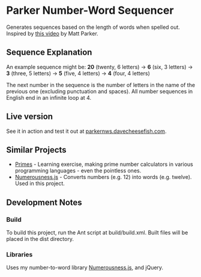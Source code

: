 # Parker Number-Word Sequencer
Generates sequences based on the length of words when spelled out. Inspired by [this video](https://youtu.be/LYKn0yUTIU4) by Matt Parker.

## Sequence Explanation
An example sequence might be:
**20** (twenty, 6 letters) -> **6** (six, 3 letters) -> **3** (three, 5 letters) -> **5** (five, 4 letters) -> **4** (four, 4 letters)

The next number in the sequence is the number of letters in the name of the previous one (excluding punctuation and spaces). All number sequences in English end in an infinite loop at 4.

## Live version
See it in action and test it out at [parkernws.davecheesefish.com](http://parkernws.davecheesefish.com).

## Similar Projects
- [Primes](https://github.com/davecheesefish/Primes) - Learning exercise, making prime number calculators in various programming languages - even the pointless ones.
- [Numerousness.js](https://github.com/davecheesefish/Numerousness.js) - Converts numbers (e.g. 12) into words (e.g. twelve). Used in this project.

## Development Notes
### Build
To build this project, run the Ant script at build/build.xml. Built files will be placed in the dist directory.

### Libraries
Uses my number-to-word library [Numerousness.js](https://github.com/davecheesefish/Numerousness.js), and jQuery.
